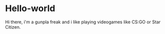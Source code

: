 # Hello-world
Hi there, i'm a gunpla freak and i like playing videogames like CS:GO or Star Citizen.

